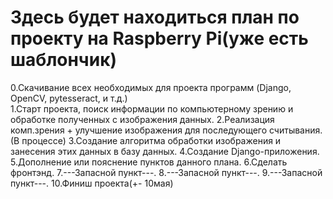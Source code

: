 # Здесь будет находиться план по проекту на Raspberry Pi(уже есть шаблончик)
0.Скачивание всех необходимых для проекта программ (Django, OpenCV, pytesseract, и т.д.)<br>
1.Старт проекта, поиск информации по компьютерному зрению и обработке полученных с изображения данных.
2.Реализация комп.зрения + улучшение изображения для последующего считывания.(В процессе)
3.Создание алгоритма обработки изображения и занесения этих данных в базу данных.
4.Создание Django-приложения.
5.Дополнение или пояснение пунктов данного плана.
6.Сделать фронтэнд.
7.---Запасной пункт---.
8.---Запасной пункт---.
9.---Запасной пункт---.
10.Финиш проекта(+- 10мая)
